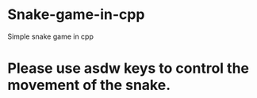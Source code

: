# Snake-game-in-cpp
Simple snake game in cpp

# Please use asdw keys to control the movement of the snake.
